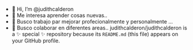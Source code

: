 - 👋 Hi, I’m @judithcalderon
- 👀 Me interesa aprender cosas nuevas..
- 🌱 Busco trabajo par mejorar profecionalmente y personalmente ...
- 💞️ Busco colaborar en diferentes areas..
judithcalderon/judithcalderon is a ✨ special ✨ repository because its `README.md` (this file) appears on your GitHub profile.
